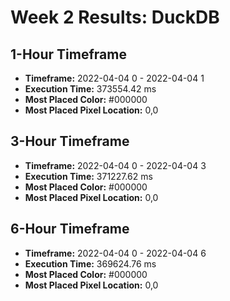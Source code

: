 # Week 2 Results: DuckDB
## 1-Hour Timeframe
- **Timeframe:** 2022-04-04 0 - 2022-04-04 1
- **Execution Time:** 373554.42 ms
- **Most Placed Color:** #000000
- **Most Placed Pixel Location:** 0,0

## 3-Hour Timeframe
- **Timeframe:** 2022-04-04 0 - 2022-04-04 3
- **Execution Time:** 371227.62 ms   
- **Most Placed Color:** #000000     
- **Most Placed Pixel Location:** 0,0

## 6-Hour Timeframe
- **Timeframe:** 2022-04-04 0 - 2022-04-04 6
- **Execution Time:** 369624.76 ms   
- **Most Placed Color:** #000000     
- **Most Placed Pixel Location:** 0,0
